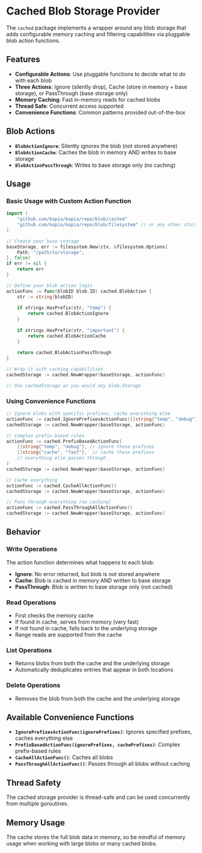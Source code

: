 # Cached Blob Storage Provider

The `cached` package implements a wrapper around any blob storage that adds configurable memory caching and filtering capabilities via pluggable blob action functions.

## Features

- **Configurable Actions**: Use pluggable functions to decide what to do with each blob
- **Three Actions**: Ignore (silently drop), Cache (store in memory + base storage), or PassThrough (base storage only)
- **Memory Caching**: Fast in-memory reads for cached blobs
- **Thread Safe**: Concurrent access supported
- **Convenience Functions**: Common patterns provided out-of-the-box

## Blob Actions

- **`BlobActionIgnore`**: Silently ignores the blob (not stored anywhere)
- **`BlobActionCache`**: Caches the blob in memory AND writes to base storage  
- **`BlobActionPassThrough`**: Writes to base storage only (no caching)

## Usage

### Basic Usage with Custom Action Function

```go
import (
    "github.com/kopia/kopia/repo/blob/cached"
    "github.com/kopia/kopia/repo/blob/filesystem" // or any other storage
)

// Create your base storage
baseStorage, err := filesystem.New(ctx, &filesystem.Options{
    Path: "/path/to/storage",
}, false)
if err != nil {
    return err
}

// Define your blob action logic
actionFunc := func(blobID blob.ID) cached.BlobAction {
    str := string(blobID)
    
    if strings.HasPrefix(str, "temp") {
        return cached.BlobActionIgnore
    }
    
    if strings.HasPrefix(str, "important") {
        return cached.BlobActionCache
    }
    
    return cached.BlobActionPassThrough
}

// Wrap it with caching capabilities
cachedStorage := cached.NewWrapper(baseStorage, actionFunc)

// Use cachedStorage as you would any blob.Storage
```

### Using Convenience Functions

```go
// Ignore blobs with specific prefixes, cache everything else
actionFunc := cached.IgnorePrefixesActionFunc([]string{"temp", "debug"})
cachedStorage := cached.NewWrapper(baseStorage, actionFunc)

// Complex prefix-based rules
actionFunc := cached.PrefixBasedActionFunc(
    []string{"temp", "debug"}, // ignore these prefixes
    []string{"cache", "fast"},  // cache these prefixes
    // everything else passes through
)
cachedStorage := cached.NewWrapper(baseStorage, actionFunc)

// Cache everything
actionFunc := cached.CacheAllActionFunc()
cachedStorage := cached.NewWrapper(baseStorage, actionFunc)

// Pass through everything (no caching)
actionFunc := cached.PassThroughAllActionFunc()
cachedStorage := cached.NewWrapper(baseStorage, actionFunc)
```

## Behavior

### Write Operations

The action function determines what happens to each blob:
- **Ignore**: No error returned, but blob is not stored anywhere
- **Cache**: Blob is cached in memory AND written to base storage
- **PassThrough**: Blob is written to base storage only (not cached)

### Read Operations

- First checks the memory cache
- If found in cache, serves from memory (very fast)
- If not found in cache, falls back to the underlying storage
- Range reads are supported from the cache

### List Operations

- Returns blobs from both the cache and the underlying storage
- Automatically deduplicates entries that appear in both locations

### Delete Operations

- Removes the blob from both the cache and the underlying storage

## Available Convenience Functions

- **`IgnorePrefixesActionFunc(ignorePrefixes)`**: Ignores specified prefixes, caches everything else
- **`PrefixBasedActionFunc(ignorePrefixes, cachePrefixes)`**: Complex prefix-based rules
- **`CacheAllActionFunc()`**: Caches all blobs
- **`PassThroughAllActionFunc()`**: Passes through all blobs without caching

## Thread Safety

The cached storage provider is thread-safe and can be used concurrently from multiple goroutines.

## Memory Usage

The cache stores the full blob data in memory, so be mindful of memory usage when working with large blobs or many cached blobs. 